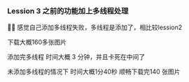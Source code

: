 ### Lession 3  之前的功能加上多线程处理

🤣🤣 感觉自己添加多线程失败，多线程是添加了，相比较lession2   

下载大概160多张图片  

添加完多线程  时间大概 3 分钟，并且卡死在中间了  

未添加多线程的情况下  时间大概1分40秒 顺畅下载完140 张图片

